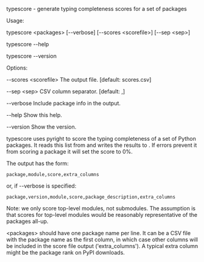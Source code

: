 typescore - generate typing completeness scores for a set of packages

Usage:

  typescore \<packages\> [--verbose] [--scores \<scorefile\>] [--sep \<sep\>]

  typescore --help
  
  typescore --version

Options:

  --scores \<scorefile\>  The output file. [default: scores.csv]

  --sep \<sep\>           CSV column separator. [default: ,]

  --verbose             Include package info in the output.
  
  --help                Show this help.
  
  --version             Show the version.

typescore uses pyright to score the typing completeness of a set of Python
packages. It reads this list from <packages> and writes the results to
<scorefile>. If errors prevent it from scoring a package it will set the
score to 0%.

The output has the form:


    package,module,score,extra_columns


or, if --verbose is specified:


    package,version,module,score,package_description,extra_columns


Note: we only score top-level modules, not submodules. The assumption is
that scores for top-level modules would be reasonably representative of
the packages all-up.

\<packages\> should have one package name per line. It can be a CSV file with
the package name as the first column, in which case other columns will be
included in the score file output ('extra_columns'). A typical extra column
might be the package rank on PyPI downloads.
